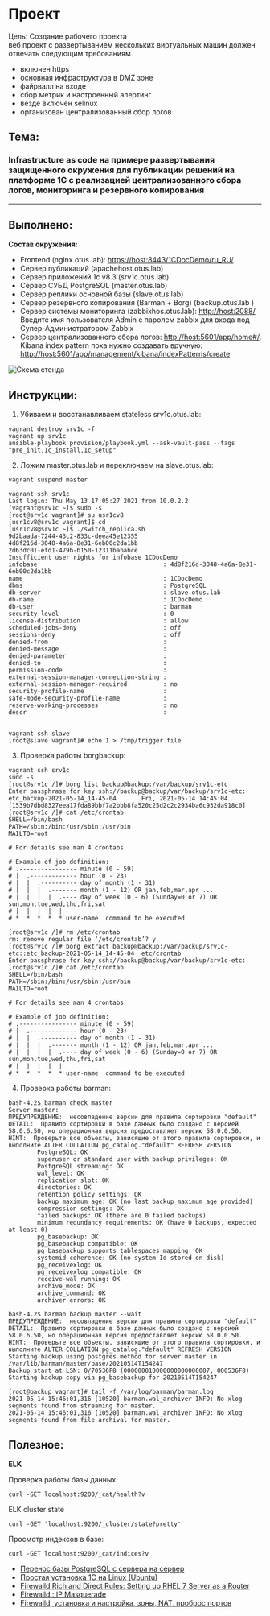 # **Проект**
Цель:
Создание рабочего проекта  
веб проект с развертыванием нескольких виртуальных машин должен отвечать следующим требованиям

- включен https
- основная инфраструктура в DMZ зоне
- файрвалл на входе
- сбор метрик и настроенный алертинг
- везде включен selinux
- организован централизованный сбор логов

## **Тема:**

### **Infrastructure as code на примере развертывания защищенного окружения для публикации решений на платформе 1С с реализацией централизованного сбора логов, мониторинга и резервного копирования**

---

## **Выполнено:**

**Состав окружения:**
- Frontend (nginx.otus.lab): [https://host:8443/1CDocDemo/ru_RU/](https://192.168.0.103:8443/1CDocDemo/ru_RU/)
- Сервер публикаций (apachehost.otus.lab)
- Сервер приложений 1c v8.3 (srv1c.otus.lab)
- Сервер СУБД PostgreSQL (master.otus.lab)
- Сервер реплики основной базы (slave.otus.lab)
- Сервер резервного копирования (Barman + Borg) (backup.otus.lab )
- Сервер системы мониторинга (zabbixhos.otus.lab): [http://host:2088/](http://192.168.0.103:2088/)
  Введите имя пользователя Admin с паролем zabbix для входа под Супер-Администратором Zabbix
- Сервер централизованного сбора логов: [http://host:5601/app/home#/](http://192.168.0.103:5601/app/home#/).
  Kibana index pattern пока нужно создавать вручную: [http://host:5601/app/management/kibana/indexPatterns/create](http://192.168.0.103:5601/app/management/kibana/indexPatterns/create)

![Схема стенда](net.png)

## **Инструкции:**

1. Убиваем и восстанавливаем stateless srv1c.otus.lab:
```
vagrant destroy srv1c -f
vagrant up srv1c
ansible-playbook provision/playbook.yml --ask-vault-pass --tags "pre_init,1c_install,1c_setup"
```

2. Ложим master.otus.lab и переключаем на slave.otus.lab:
```
vagrant suspend master

vagrant ssh srv1c
Last login: Thu May 13 17:05:27 2021 from 10.0.2.2
[vagrant@srv1c ~]$ sudo -s
[root@srv1c vagrant]# su usr1cv8
[usr1cv8@srv1c vagrant]$ cd
[usr1cv8@srv1c ~]$ ./switch_replica.sh
9d2baada-7244-43c2-833c-deea45e12355
4d8f216d-3048-4a6a-8e31-6eb00c2da1bb
2d63dc01-efd1-479b-b150-12311bababce
Insufficient user rights for infobase 1CDocDemo
infobase                                   : 4d8f216d-3048-4a6a-8e31-6eb00c2da1bb
name                                       : 1CDocDemo
dbms                                       : PostgreSQL
db-server                                  : slave.otus.lab
db-name                                    : 1CDocDemo
db-user                                    : barman
security-level                             : 0
license-distribution                       : allow
scheduled-jobs-deny                        : off
sessions-deny                              : off
denied-from                                :
denied-message                             :
denied-parameter                           :
denied-to                                  :
permission-code                            :
external-session-manager-connection-string :
external-session-manager-required          : no
security-profile-name                      :
safe-mode-security-profile-name            :
reserve-working-processes                  : no
descr                                      :


vagrant ssh slave
[root@slave vagrant]# echo 1 > /tmp/trigger.file
```

3. Проверка работы borgbackup:
```
vagrant ssh srv1c
sudo -s
[root@srv1c /]# borg list backup@backup:/var/backup/srv1c-etc
Enter passphrase for key ssh://backup@backup/var/backup/srv1c-etc:
etc_backup-2021-05-14_14-45-04       Fri, 2021-05-14 14:45:04 [1539b7dbd8327eea17fda89bbf7a2bbb8fa520c25d2c2c2934ba6c932da918c0]
[root@srv1c /]# cat /etc/crontab
SHELL=/bin/bash
PATH=/sbin:/bin:/usr/sbin:/usr/bin
MAILTO=root

# For details see man 4 crontabs

# Example of job definition:
# .---------------- minute (0 - 59)
# |  .------------- hour (0 - 23)
# |  |  .---------- day of month (1 - 31)
# |  |  |  .------- month (1 - 12) OR jan,feb,mar,apr ...
# |  |  |  |  .---- day of week (0 - 6) (Sunday=0 or 7) OR sun,mon,tue,wed,thu,fri,sat
# |  |  |  |  |
# *  *  *  *  * user-name  command to be executed

[root@srv1c /]# rm /etc/crontab
rm: remove regular file ‘/etc/crontab’? y
[root@srv1c /]# borg extract backup@backup:/var/backup/srv1c-etc::etc_backup-2021-05-14_14-45-04  etc/crontab
Enter passphrase for key ssh://backup@backup/var/backup/srv1c-etc:
[root@srv1c /]# cat /etc/crontab
SHELL=/bin/bash
PATH=/sbin:/bin:/usr/sbin:/usr/bin
MAILTO=root

# For details see man 4 crontabs

# Example of job definition:
# .---------------- minute (0 - 59)
# |  .------------- hour (0 - 23)
# |  |  .---------- day of month (1 - 31)
# |  |  |  .------- month (1 - 12) OR jan,feb,mar,apr ...
# |  |  |  |  .---- day of week (0 - 6) (Sunday=0 or 7) OR sun,mon,tue,wed,thu,fri,sat
# |  |  |  |  |
# *  *  *  *  * user-name  command to be executed

```
4. Проверка работы barman:
```
bash-4.2$ barman check master
Server master:
ПРЕДУПРЕЖДЕНИЕ:  несовпадение версии для правила сортировки "default"
DETAIL:  Правило сортировки в базе данных было создано с версией 58.0.6.50, но операционная версия предоставляет версию 58.0.0.50.
HINT:  Проверьте все объекты, зависящие от этого правила сортировки, и выполните ALTER COLLATION pg_catalog."default" REFRESH VERSION
        PostgreSQL: OK
        superuser or standard user with backup privileges: OK
        PostgreSQL streaming: OK
        wal_level: OK
        replication slot: OK
        directories: OK
        retention policy settings: OK
        backup maximum age: OK (no last_backup_maximum_age provided)
        compression settings: OK
        failed backups: OK (there are 0 failed backups)
        minimum redundancy requirements: OK (have 0 backups, expected at least 0)
        pg_basebackup: OK
        pg_basebackup compatible: OK
        pg_basebackup supports tablespaces mapping: OK
        systemid coherence: OK (no system Id stored on disk)
        pg_receivexlog: OK
        pg_receivexlog compatible: OK
        receive-wal running: OK
        archive_mode: OK
        archive_command: OK
        archiver errors: OK

bash-4.2$ barman backup master --wait
ПРЕДУПРЕЖДЕНИЕ:  несовпадение версии для правила сортировки "default"
DETAIL:  Правило сортировки в базе данных было создано с версией 58.0.6.50, но операционная версия предоставляет версию 58.0.0.50.
HINT:  Проверьте все объекты, зависящие от этого правила сортировки, и выполните ALTER COLLATION pg_catalog."default" REFRESH VERSION
Starting backup using postgres method for server master in /var/lib/barman/master/base/20210514T154247
Backup start at LSN: 0/70536F8 (000000010000000000000007, 000536F8)
Starting backup copy via pg_basebackup for 20210514T154247

[root@backup vagrant]# tail -f /var/log/barman/barman.log
2021-05-14 15:46:01,316 [10520] barman.wal_archiver INFO: No xlog segments found from streaming for master.
2021-05-14 15:46:01,316 [10520] barman.wal_archiver INFO: No xlog segments found from file archival for master.

```

## **Полезное:**

**ELK**

Проверка работы базы данных:
```
curl -GET localhost:9200/_cat/health?v
```

ELK cluster state
```
curl -GET 'localhost:9200/_cluster/state?pretty'
```

Просмотр индексов в базе:
```
curl -GET localhost:9200/_cat/indices?v
```
- [Перенос базы PostgreSQL с сервера на сервер](https://shra.ru/2017/01/perenos-bazy-postgresql-s-servera-na-server/)
- [Простая установка 1С на Linux (Ubuntu)](https://wiseadvice-it.ru/o-kompanii/blog/articles/prostaya-ustanovka-1s-na-linux-ubuntu/)
- [Firewalld Rich and Direct Rules: Setting up RHEL 7 Server as a Router](https://www.lisenet.com/2016/firewalld-rich-and-direct-rules-setup-rhel-7-server-as-a-router/)
- [Firewalld : IP Masquerade](https://www.server-world.info/en/note?os=CentOS_7&p=firewalld&f=2)
- [Firewalld, установка и настройка, зоны, NAT, проброс портов](https://itproffi.ru/firewalld-ustanovka-i-nastrojka-zony-nat-probros-portov/)


